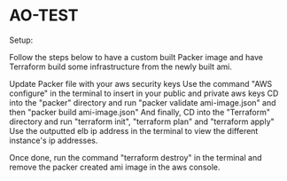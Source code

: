 # AO-TEST

Setup:

Follow the steps below to have a custom built Packer image and have Terraform build some infrastructure from the newly built ami.

Update Packer file with your aws security keys
Use the command "AWS configure" in the terminal to insert in your public and private aws keys
CD into the "packer" directory and run "packer validate ami-image.json" and then "packer build ami-image.json"
And finally, CD into the "Terraform" directory and run "terraform init", "terraform plan" and "terraform apply"
Use the outputted elb ip address in the terminal to view the different instance's ip addresses.

Once done, run the command "terraform destroy" in the terminal and remove the packer created ami image in the aws console.
